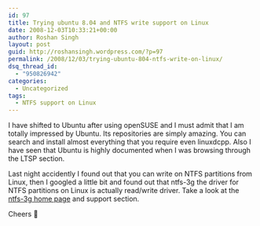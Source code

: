 ```yaml
---
id: 97
title: Trying ubuntu 8.04 and NTFS write support on Linux
date: 2008-12-03T10:33:21+00:00
author: Roshan Singh
layout: post
guid: http://roshansingh.wordpress.com/?p=97
permalink: /2008/12/03/trying-ubuntu-804-ntfs-write-on-linux/
dsq_thread_id:
  - "950826942"
categories:
  - Uncategorized
tags:
  - NTFS support on Linux
---
```

I have shifted to Ubuntu after using openSUSE and I must admit that I am totally impressed by Ubuntu. Its repositories are simply amazing. You can search and install almost everything that you require even linuxdcpp. Also I have seen that Ubuntu is highly documented when I was browsing through the LTSP section.

Last night accidently I found out that you can write on NTFS partitions from Linux, then I googled a little bit and found out that ntfs-3g the driver for NTFS partitions on Linux is actually read/write driver. Take a look at the [ntfs-3g home page](http://www.ntfs-3g.org/) and support section.

Cheers 🙂